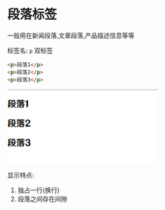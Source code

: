 # 段落标签

一般用在新闻段落,文章段落,产品描述信息等等

标签名: `p` 双标签

```html
<p>段落1</p>
<p>段落2</p>
<p>段落3</p>
```

![7-1](assets/7-1.png)

显示特点:

1. 独占一行(换行)
2. 段落之间存在间隙